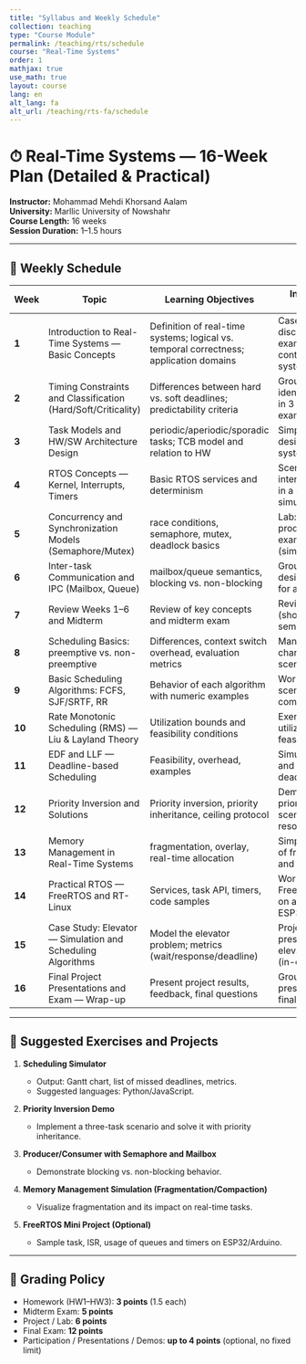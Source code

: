```yaml
---
title: "Syllabus and Weekly Schedule"
collection: teaching
type: "Course Module"
permalink: /teaching/rts/schedule
course: "Real-Time Systems"
order: 1
mathjax: true
use_math: true
layout: course
lang: en
alt_lang: fa
alt_url: /teaching/rts-fa/schedule
---
```


# ⏱ Real-Time Systems — 16-Week Plan (Detailed & Practical)

**Instructor:** Mohammad Mehdi Khorsand Aalam  
**University:** Marllic University of Nowshahr  
**Course Length:** 16 weeks  
**Session Duration:** 1–1.5 hours  

---

## 📅 Weekly Schedule

| Week | Topic | Learning Objectives | In-class / Lab Activity |
|------|-------|----------------------|--------------------------|
| **1** | Introduction to Real-Time Systems — Basic Concepts | Definition of real-time systems; logical vs. temporal correctness; application domains | Case study discussion: real examples (robot control, medical systems) |
| **2** | Timing Constraints and Classification (Hard/Soft/Criticality) | Differences between hard vs. soft deadlines; predictability criteria | Group work: identify constraints in 3 given examples |
| **3** | Task Models and HW/SW Architecture Design | periodic/aperiodic/sporadic tasks; TCB model and relation to HW | Simple architecture design for a control system |
| **4** | RTOS Concepts — Kernel, Interrupts, Timers | Basic RTOS services and determinism | Scenario: analyze interrupt behavior in a simple simulation |
| **5** | Concurrency and Synchronization Models (Semaphore/Mutex) | race conditions, semaphore, mutex, deadlock basics | Lab: implement producer/consumer example (simulation) |
| **6** | Inter-task Communication and IPC (Mailbox, Queue) | mailbox/queue semantics, blocking vs. non-blocking | Group exercise: design a mailbox for a set of tasks |
| **7** | Review Weeks 1–6 and Midterm | Review of key concepts and midterm exam | Review session (short student seminars) |
| **8** | Scheduling Basics: preemptive vs. non-preemptive | Differences, context switch overhead, evaluation metrics | Manual: draw Gantt charts for several scenarios |
| **9** | Basic Scheduling Algorithms: FCFS, SJF/SRTF, RR | Behavior of each algorithm with numeric examples | Workshop: run scenarios and compare results |
| **10** | Rate Monotonic Scheduling (RMS) — Liu & Layland Theory | Utilization bounds and feasibility conditions | Exercise: calculate utilization and feasibility |
| **11** | EDF and LLF — Deadline-based Scheduling | Feasibility, overhead, examples | Simulation: EDF and analyze missed deadlines |
| **12** | Priority Inversion and Solutions | Priority inversion, priority inheritance, ceiling protocol | Demo: create a priority inversion scenario and resolve it |
| **13** | Memory Management in Real-Time Systems | fragmentation, overlay, real-time allocation | Simple simulation of fragmentation and compaction |
| **14** | Practical RTOS — FreeRTOS and RT-Linux | Services, task API, timers, code samples | Workshop: run FreeRTOS example on a simulator or ESP32 |
| **15** | Case Study: Elevator — Simulation and Scheduling Algorithms | Model the elevator problem; metrics (wait/response/deadline) | Project presentation: elevator simulator (in-class demo) |
| **16** | Final Project Presentations and Exam — Wrap-up | Present project results, feedback, final questions | Group presentations and final exam |

---

## 📝 Suggested Exercises and Projects

1. **Scheduling Simulator**  
   - Output: Gantt chart, list of missed deadlines, metrics.  
   - Suggested languages: Python/JavaScript.  

2. **Priority Inversion Demo**  
   - Implement a three-task scenario and solve it with priority inheritance.  

3. **Producer/Consumer with Semaphore and Mailbox**  
   - Demonstrate blocking vs. non-blocking behavior.  

4. **Memory Management Simulation (Fragmentation/Compaction)**  
   - Visualize fragmentation and its impact on real-time tasks.  

5. **FreeRTOS Mini Project (Optional)**  
   - Sample task, ISR, usage of queues and timers on ESP32/Arduino.  

---

## 🧮 Grading Policy

- Homework (HW1–HW3): **3 points** (1.5 each)  
- Midterm Exam: **5 points**  
- Project / Lab: **6 points**  
- Final Exam: **12 points**  
- Participation / Presentations / Demos: **up to 4 points** (optional, no fixed limit)  
